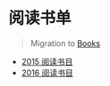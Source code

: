 # 阅读书单

> Migration to [Books](https://github.com/opskumu/issues/labels/Books)

* [2015 阅读书目](2015-booklist.md)
* [2016 阅读书目](2016-booklist.md)
